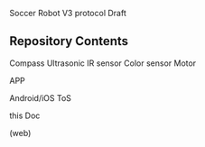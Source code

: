 
Soccer Robot V3 protocol Draft


## Repository Contents

Compass 
Ultrasonic
IR sensor
Color sensor
Motor







APP

Android/iOS ToS

this Doc

(web)

